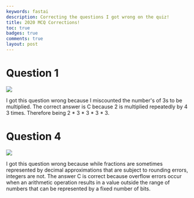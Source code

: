 ```yaml
---
keywords: fastai
description: Correcting the questions I got wrong on the quiz!
title: 2020 MCQ Corrections!
toc: true 
badges: true
comments: true
layout: post
---
```


# Question 1

![]({{site.baseurl}}/images/miscount3.jpg)

I got this question wrong because I miscounted the number's of 3s to be multiplied. The correct answer is C because 2 is multiplied repeatedly by 4 3 times. Therefore being 2 * 3 * 3 * 3 * 3.

# Question 4

![]({{site.baseurl}}/images/overflow.jpg)

I got this question wrong because while fractions are sometimes represented by decimal approximations that are subject to rounding errors, integers are not. The answer C is correct because overflow errors occur when an arithmetic operation results in a value outside the range of numbers that can be represented by a fixed number of bits.

